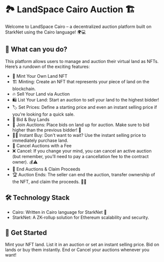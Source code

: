 # 🏞️ LandSpace Cairo Auction 🏗️
Welcome to LandSpace Cairo – a decentralized auction platform built on StarkNet using the Cairo language! 🌍💻

## 🎯 What can you do?
This platform allows users to manage and auction their virtual land as NFTs. Here’s a rundown of the exciting features:

- 🌱 Mint Your Own Land NFT
- 🏗️ Minting: Create an NFT that represents your piece of land on the blockchain.
- 🔥 Sell Your Land via Auction
- 🛍️ List Your Land: Start an auction to sell your land to the highest bidder!
- 🏷️ Set Prices: Define a starting price and even an instant selling price if you're looking for a quick sale.
- 💸 Bid & Buy Lands
- 👋 Join Auctions: Place bids on land up for auction. Make sure to bid higher than the previous bidder! 🎯
- 🏃‍♂️ Instant Buy: Don't want to wait? Use the instant selling price to immediately purchase land.
- 🚫 Cancel Auctions with a Fee
- ❌ Cancel: If you change your mind, you can cancel an active auction (but remember, you’ll need to pay a cancellation fee to the contract owner). 💰⚠️
- 🏁 End Auctions & Claim Proceeds
- 🏆 Auction Ends: The seller can end the auction, transfer ownership of the NFT, and claim the proceeds. 💸🌟

## 🛠️ Technology Stack
- Cairo: Written in Cairo language for StarkNet 🐺
- StarkNet: A ZK-rollup solution for Ethereum scalability and security.

## 🎉 Get Started
Mint your NFT land.
List it in an auction or set an instant selling price.
Bid on lands or buy them instantly.
End or Cancel your auctions whenever you want!

